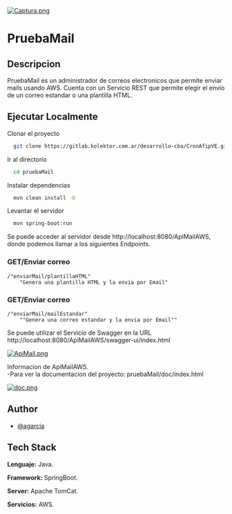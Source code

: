 [![Captura.png](https://i.postimg.cc/cLbsWcDJ/Captura.png)](https://postimg.cc/tsF0tFG0)
# PruebaMail 

## Descripcion
PruebaMail es un administrador de correos electronicos que permite enviar mails usando AWS. Cuenta con un Servicio REST que permite elegir el envio de un correo estandar o una plantilla HTML.

## Ejecutar Localmente

Clonar el proyecto

```bash
  git clone https://gitlab.kolektor.com.ar/desarrollo-cba/CronAfipVE.git
```

Ir al directorio 

```bash
  cd pruebaMail
```

Instalar dependencias

```bash
  mvn clean install -U
```

Levantar el servidor

```bash
  mvn spring-boot:run
```

 Se puede acceder al servidor desde http://localhost:8080/ApiMailAWS, donde podemos llamar a los siguientes Endpoints.

### GET/Enviar correo  
	/"enviarMail/plantillaHTML"
		"Genera una plantilla HTML y la envia por Email"
    
### GET/Enviar correo  
	/"enviarMail/mailEstandar"
		""Genera una correo estandar y la envia por Email""
  Se puede utilizar el Servicio de Swagger en la URL http://localhost:8080/ApiMailAWS/swagger-ui/index.html

  [![ApiMail.png](https://i.postimg.cc/s20QZ4wL/ApiMail.png)](https://postimg.cc/sB7Dk7FP)

 Informacion de ApiMailAWS.   
   -Para ver la documentacion del proyecto: 
    pruebaMail/doc/index.html
   
   [![doc.png](https://i.postimg.cc/3x19VzxD/doc.png)](https://postimg.cc/SnXWzT8y)


## Author

- [@agarcia](https://gitlab.kolektor.com.ar/AGarcia)

## Tech Stack

**Lenguaje:** Java.

**Framework:** SpringBoot.

**Server:** Apache TomCat.

**Servicios:** AWS.


